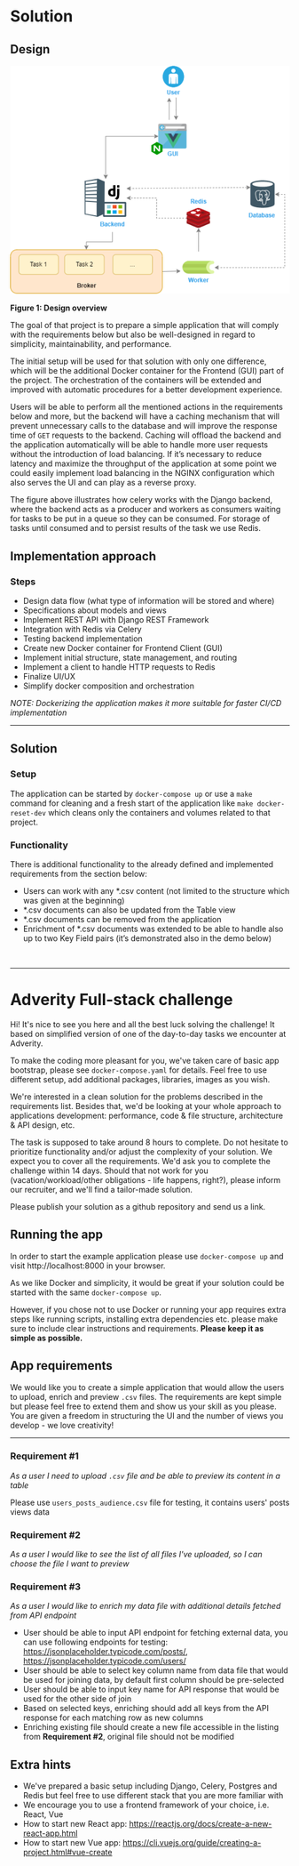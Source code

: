 # Solution

## Design
![](./docs/images/Initial_Design.png "CSV Web App Design")

**Figure 1: Design overview**

The goal of that project is to prepare a simple application that will comply with the requirements below but also be well-designed in regard to simplicity, maintainability, and performance. 


The initial setup will be used for that solution with only one difference, which will be the additional Docker container for the Frontend (GUI) part of the project. The orchestration of the containers will be extended and improved with automatic procedures for a better development experience.


Users will be able to perform all the mentioned actions in the requirements below and more, but the backend will have a caching mechanism that will prevent unnecessary calls to the database and will improve the response time of `GET` requests to the backend. Caching will offload the backend and the application automatically will be able to handle more user requests without the introduction of load balancing.
If it’s necessary to reduce latency and maximize the throughput of the application at some point we could easily implement load balancing in the NGINX configuration which also serves the UI and can play as a reverse proxy.

The figure above illustrates how celery works with the Django backend, where the backend acts as a producer and workers as consumers waiting for tasks to be put in a queue so they can be consumed. For storage of tasks until consumed and to persist results of the task we use Redis.


## Implementation approach

### Steps
* Design data flow (what type of information will be stored and where)
* Specifications about models and views
* Implement REST API with Django REST Framework
* Integration with Redis via Celery
* Testing backend implementation
* Create new Docker container for Frontend Client (GUI)
* Implement initial structure, state management, and routing
* Implement a client to handle HTTP requests to Redis
* Finalize UI/UX 
* Simplify docker composition and orchestration

_NOTE: Dockerizing the application makes it more suitable for faster CI/CD implementation_

<hr/>

## Solution

### Setup
The application can be started by `docker-compose up` or use a `make` command for cleaning and a fresh start of the application like `make docker-reset-dev` which cleans only the containers and volumes related to that project.


### Functionality
There is additional functionality to the already defined and implemented requirements from the section below:
* Users can work with any *.csv content (not limited to the structure which was given at the beginning)
* *.csv documents can also be updated from the Table view
* *.csv documents can be removed from the application
* Enrichment of *.csv documents was extended to be able to handle also up to two Key Field pairs (it’s demonstrated also in the demo below)





<br/>


---
# Adverity Full-stack challenge

Hi! It's nice to see you here and all the best luck solving the challenge!
It based on simplified version of one of the day-to-day tasks we encounter at Adverity. 

To make the coding more pleasant for you, we've taken care of basic app bootstrap, please see `docker-compose.yaml` for details.
Feel free to use different setup, add additional packages, libraries, images as you wish.

We're interested in a clean solution for the problems described in the requirements list. Besides that, we'd be looking at your whole approach to applications development: performance, code & file structure, architecture & API design, etc.

The task is supposed to take around 8 hours to complete. Do not hesitate to prioritize functionality and/or adjust the complexity of your solution. We expect you to cover all the requirements. We'd ask you to complete the challenge within 14 days. Should that not work for you (vacation/workload/other obligations - life happens, right?), please inform our recruiter, and we'll find a tailor-made solution.

Please publish your solution as a github repository and send us a link.

## Running the app
In order to start the example application please use `docker-compose up` and visit http://localhost:8000 in your browser.

As we like Docker and simplicity, it would be great if your solution could be started with the same `docker-compose up`.

However, if you chose not to use Docker or running your app requires extra steps like running scripts, installing extra dependencies etc. please make sure to include clear instructions and requirements. **Please keep it as simple as possible.**

## App requirements

We would like you to create a simple application that would allow the users to upload, enrich and preview `.csv` files. 
The requirements are kept simple but please feel free to extend them and show us your skill as you please. 
You are given a freedom in structuring the UI and the number of views you develop - we love creativity!

---
### Requirement #1

*As a user I need to upload `.csv` file and be able to preview its content in a table*

Please use `users_posts_audience.csv` file for testing, it contains users' posts views data

### Requirement #2

*As a user I would like to see the list of all files I've uploaded, so I can choose the file I want to preview*

### Requirement #3

*As a user I would like to enrich my data file with additional details fetched from API endpoint*

- User should be able to input API endpoint for fetching external data, you can use following endpoints for testing:
https://jsonplaceholder.typicode.com/posts/, https://jsonplaceholder.typicode.com/users/
- User should be able to select key column name from data file that would be used for joining data, by default first column should be pre-selected
- User should be able to input key name for API response that would be used for the other side of join
- Based on selected keys, enriching should add all keys from the API response for each matching row as new columns  
- Enriching existing file should create a new file accessible in the listing from **Requirement #2**, original file should not be modified

## Extra hints
- We've prepared a basic setup including Django, Celery, Postgres and Redis but feel free to use different stack that you are more familiar with
- We encourage you to use a frontend framework of your choice, i.e. React, Vue
- How to start new React app: https://reactjs.org/docs/create-a-new-react-app.html
- How to start new Vue app: https://cli.vuejs.org/guide/creating-a-project.html#vue-create
